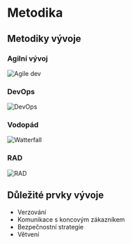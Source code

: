 # Metodika

## Metodiky vývoje

### Agilní vývoj

![Agile dev](https://www.synopsys.com/blogs/software-security/wp-content/uploads/2017/03/agile-development.jpg)

### DevOps

![DevOps](https://www.synopsys.com/blogs/software-security/wp-content/uploads/2017/03/devops-small.jpg)

### Vodopád

![Watterfall](https://www.synopsys.com/blogs/software-security/wp-content/uploads/2017/03/waterfall-development.jpg)

### RAD

![RAD](https://www.synopsys.com/blogs/software-security/wp-content/uploads/2017/03/rapidapplicationdevelopment-small.jpg)

## Důležité prvky vývoje

- Verzování
- Komunikace s koncovým zákazníkem
- Bezpečnostní strategie
- Větvení
